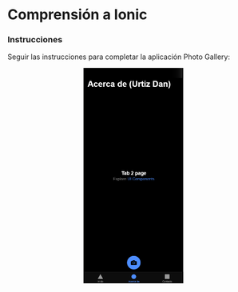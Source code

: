 # Comprensión a Ionic

### Instrucciones

Seguir las instrucciones para completar la aplicación Photo Gallery:
<p align="center">
  <img src=".github/codelab.png" width="200" height="auto" title="UI Example" />
</p>
